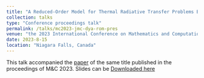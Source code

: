 ```yaml
---
title: "A Reduced-Order Model for Thermal Radiative Transfer Problems Based on POD-Petrov-Galerkin Projection of the Normalized Boltzmann Transport Equation"
collection: talks
type: "Conference proceedings talk"
permalink: /talks/mc2023-jmc-dya-rom-pres
venue: "the 2023 International Conference on Mathematics and Computational Methods Applied to Nuclear Science and Engineering (M&C 2023)"
date: 2023-8-15
location: "Niagara Falls, Canada"
---
```


This talk accompanied the [paper](https://josephcoale.github.io/publication/11-jmc-dya-mc2023-rom) of the same title published in the proceedings of M&C 2023.
Slides can be [Downloaded here](http://josephcoale.github.io/files/mc2023-jmc-dya-rom-talk.pdf)
